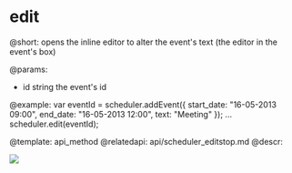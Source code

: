 edit
=============
@short: 
	opens the inline editor to alter the event's text  (the editor in the event's box)

@params: 
- id	string		the event's id

@example:
var eventId = scheduler.addEvent({
    start_date: "16-05-2013 09:00",
    end_date:   "16-05-2013 12:00",
    text:   "Meeting"
});
...
scheduler.edit(eventId);

@template:	api_method
@relatedapi:
	api/scheduler_editstop.md
@descr: 

<img src="api/edit_method.png"/>